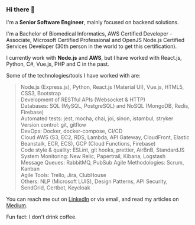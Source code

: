 ### Hi there 👋

I'm a **Senior Software Engineer**, mainly focused on backend solutions.

I'm a Bachelor of Biomedical Informatics, AWS Certified Developer - Associate, Microsoft Certified Professional and OpenJS Node.js Certified Services Developer (30th person in the world to get this certification).

I currently work with **Node.js** and **AWS**, but I have worked with React.js, Python, C#, Vue.js, PHP and C in the past.

Some of the technologies/tools I have worked with are:

> Node.js (Express.js), Python, React.js (Material UI), Vue.js, HTML5, CSS3, Bootstrap  
> Development of RESTful APIs (Websocket & HTTP)  
> Databases: SQL (MySQL, PostgreSQL) and NoSQL (MongoDB, Redis, Firebase)  
> Automated tests: jest, mocha, chai, joi, sinon, istambul, stryker  
> Version control: git, gitflow  
> DevOps: Docker, docker-compose, CI/CD  
> Cloud AWS (S3, EC2, RDS, Lambda, API Gateway, CloudFront, Elastic Beanstalk, ECR, ECS), GCP (Cloud Functions, Firebase)  
> Code style & quality: ESLint, git hooks, prettier, AirBnB, StandardJS  
> System Monitoring: New Relic, Papertrail, Kibana, Logstash  
> Message Queues: RabbitMQ, PubSub
> Agile Methodologies: Scrum, Kanban  
> Agile Tools: Trello, Jira, ClubHouse  
> Others: NLP (Microsoft LUIS), Design Patterns, API Security, SendGrid, Certbot, Keycloak

You can reach me out on [LinkedIn](https://www.linkedin.com/in/amirelemam) or via email, and read my articles on [Medium](https://medium.com/@amirelemam).

Fun fact: I don't drink coffee.

<!--
**amirelemam/amirelemam** is a ✨ _special_ ✨ repository because its `README.md` (this file) appears on your GitHub profile.

Here are some ideas to get you started:

- 🔭 I’m currently working on ...
- 🌱 I’m currently learning ...
- 👯 I’m looking to collaborate on ...
- 🤔 I’m looking for help with ...
- 💬 Ask me about ...
- 📫 How to reach me: ...
- 😄 Pronouns: ...
- ⚡ Fun fact: ...
-->
